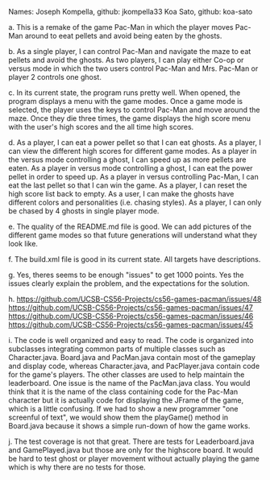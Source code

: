 Names:
Joseph Kompella, github: jkompella33
Koa Sato, github: koa-sato

a. This is a remake of the game Pac-Man in which the player moves Pac-Man around to eeat pellets and avoid being eaten by the ghosts.

b. As a single player, I can control Pac-Man and navigate the maze to eat pellets and avoid the ghosts. As two players, I can play either Co-op or versus mode in which the two users control Pac-Man and Mrs. Pac-Man or player 2 controls one ghost.

c. In its current state, the program runs pretty well. When opened, the program displays a menu with the game modes. Once a game mode is selected, the player uses the keys to control Pac-Man and move around the maze. Once they die three times, the game displays the high score menu with the user's high scores and the all time high scores.

d. As a player, I can eat a power pellet so that I can eat ghosts. As a player, I can view the different high scores for different game modes. As a player in the versus mode controlling a ghost, I can speed up as more pellets are eaten. As a player in versus mode controlling a ghost, I can eat the power pellet in order to speed up. As a player in versus controlling Pac-Man, I can eat the last pellet so that I can win the game. As a player, I can reset the high score list back to empty. As a user, I can make the ghosts have different colors and personalities (i.e. chasing styles). As a player, I can only be chased by 4 ghosts in single player mode.

e. The quality of the README.md file is good. We can add pictures of the different game modes so that future generations will understand what they look like.

f. The build.xml file is good in its current state. All targets have descriptions.

g. Yes, theres seems to be enough "issues" to get 1000 points. Yes the issues clearly explain the problem, and the expectations for the solution.

h. https://github.com/UCSB-CS56-Projects/cs56-games-pacman/issues/48
   https://github.com/UCSB-CS56-Projects/cs56-games-pacman/issues/47
   https://github.com/UCSB-CS56-Projects/cs56-games-pacman/issues/46
   https://github.com/UCSB-CS56-Projects/cs56-games-pacman/issues/45

i. The code is well organized and easy to read. The code is organized into subclasses integrating common parts of multiple classes such as Character.java. Board.java and PacMan.java contain most of the gameplay and display code, whereas Character.java, and PacPlayer.java contain code for the game's players. The other classes are used to help maintain the leaderboard. One issue is the name of the PacMan.java class. You would think that it is the name of the class containing code for the Pac-Man character but it is actually code for displaying the JFrame of the game, which is a little confusing. If we had to show a new programmer "one screenful of text", we would show them the playGame() method in Board.java because it shows a simple run-down of how the game works.

j. The test coverage is not that great. There are tests for Leaderboard.java and GamePlayed.java but those are only for the highscore board. It would be hard to test ghost or player movement without actually playing the game which is why there are no tests for those.


